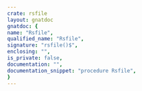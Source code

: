 ```yaml
---
crate: rsfile
layout: gnatdoc
gnatdoc: {
name: "Rsfile",
qualified_name: "Rsfile",
signature: "rsfile()$",
enclosing: "",
is_private: false,
documentation: "",
documentation_snippet: "procedure Rsfile",
}
---
```

